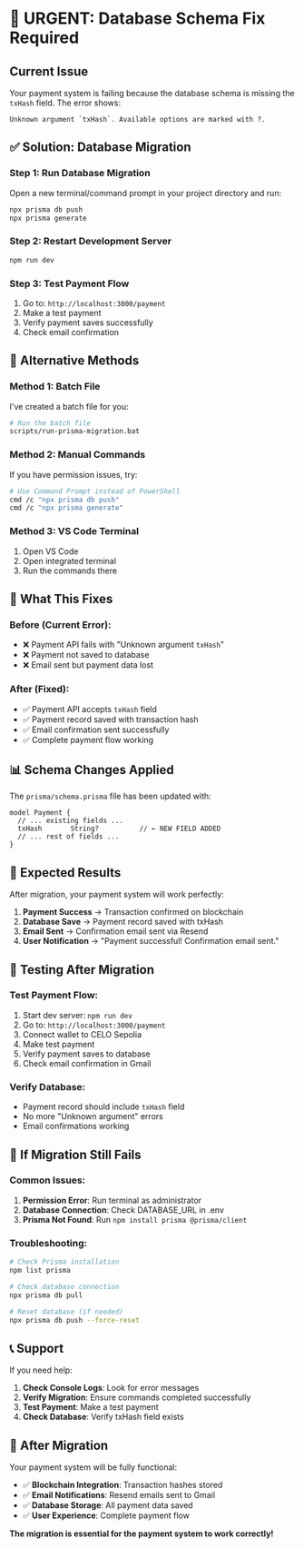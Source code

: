 # 🚨 URGENT: Database Schema Fix Required

## Current Issue
Your payment system is failing because the database schema is missing the `txHash` field. The error shows:

```
Unknown argument `txHash`. Available options are marked with ?.
```

## ✅ Solution: Database Migration

### **Step 1: Run Database Migration**
Open a new terminal/command prompt in your project directory and run:

```bash
npx prisma db push
npx prisma generate
```

### **Step 2: Restart Development Server**
```bash
npm run dev
```

### **Step 3: Test Payment Flow**
1. Go to: `http://localhost:3000/payment`
2. Make a test payment
3. Verify payment saves successfully
4. Check email confirmation

## 🔧 Alternative Methods

### **Method 1: Batch File**
I've created a batch file for you:
```bash
# Run the batch file
scripts/run-prisma-migration.bat
```

### **Method 2: Manual Commands**
If you have permission issues, try:
```bash
# Use Command Prompt instead of PowerShell
cmd /c "npx prisma db push"
cmd /c "npx prisma generate"
```

### **Method 3: VS Code Terminal**
1. Open VS Code
2. Open integrated terminal
3. Run the commands there

## 🎯 What This Fixes

### **Before (Current Error):**
- ❌ Payment API fails with "Unknown argument `txHash`"
- ❌ Payment not saved to database
- ❌ Email sent but payment data lost

### **After (Fixed):**
- ✅ Payment API accepts `txHash` field
- ✅ Payment record saved with transaction hash
- ✅ Email confirmation sent successfully
- ✅ Complete payment flow working

## 📊 Schema Changes Applied

The `prisma/schema.prisma` file has been updated with:

```prisma
model Payment {
  // ... existing fields ...
  txHash       String?          // ← NEW FIELD ADDED
  // ... rest of fields ...
}
```

## 🚀 Expected Results

After migration, your payment system will work perfectly:

1. **Payment Success** → Transaction confirmed on blockchain
2. **Database Save** → Payment record saved with txHash
3. **Email Sent** → Confirmation email sent via Resend
4. **User Notification** → "Payment successful! Confirmation email sent."

## 🧪 Testing After Migration

### **Test Payment Flow:**
1. Start dev server: `npm run dev`
2. Go to: `http://localhost:3000/payment`
3. Connect wallet to CELO Sepolia
4. Make test payment
5. Verify payment saves to database
6. Check email confirmation in Gmail

### **Verify Database:**
- Payment record should include `txHash` field
- No more "Unknown argument" errors
- Email confirmations working

## 🚨 If Migration Still Fails

### **Common Issues:**
1. **Permission Error**: Run terminal as administrator
2. **Database Connection**: Check DATABASE_URL in .env
3. **Prisma Not Found**: Run `npm install prisma @prisma/client`

### **Troubleshooting:**
```bash
# Check Prisma installation
npm list prisma

# Check database connection
npx prisma db pull

# Reset database (if needed)
npx prisma db push --force-reset
```

## 📞 Support

If you need help:
1. **Check Console Logs**: Look for error messages
2. **Verify Migration**: Ensure commands completed successfully
3. **Test Payment**: Make a test payment
4. **Check Database**: Verify txHash field exists

## 🎉 After Migration

Your payment system will be fully functional:
- ✅ **Blockchain Integration**: Transaction hashes stored
- ✅ **Email Notifications**: Resend emails sent to Gmail
- ✅ **Database Storage**: All payment data saved
- ✅ **User Experience**: Complete payment flow

**The migration is essential for the payment system to work correctly!**
